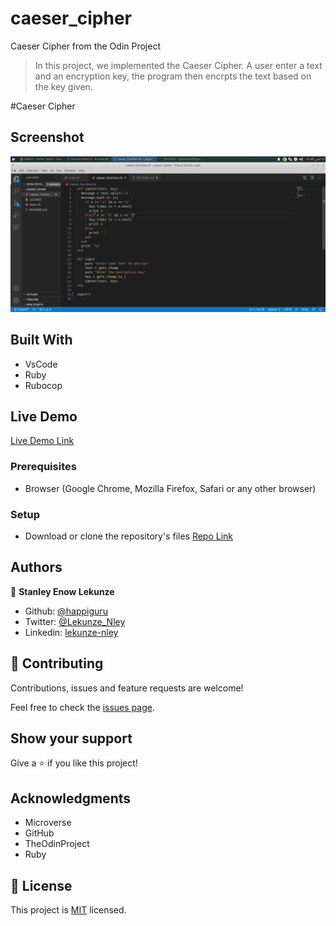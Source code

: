# caeser_cipher
Caeser Cipher from the Odin Project

> In this project, we implemented the Caeser Cipher. 
A user enter a text and an encryption key, the program then encrpts the text based on the key given.
 
#Caeser Cipher


## Screenshot

![screenshot](app_screenshot.png)


## Built With

- VsCode
- Ruby
- Rubocop


## Live Demo

[Live Demo Link](https://repl.it/@happiguru/caeser-cipher#caeser_function.rb)


### Prerequisites

- Browser (Google Chrome, Mozilla Firefox, Safari or any other browser)

### Setup

- Download or clone the repository's files [Repo Link](https://github.com/happiguru/caeser_cipher/tree/master)

## Authors

👤 **Stanley Enow Lekunze**

- Github: [@happiguru](https://github.com/happiguru)
- Twitter: [@Lekunze_Nley](https://twitter.com/Lekunze_Nley)
- Linkedin: [lekunze-nley](https://www.linkedin.com/in/lekunze-nley/)

## 🤝 Contributing

Contributions, issues and feature requests are welcome!

Feel free to check the [issues page](https://github.com/happiguru/caeser_cipher/issues).

## Show your support

Give a ⭐️ if you like this project!

## Acknowledgments

- Microverse
- GitHub
- TheOdinProject
- Ruby

## 📝 License

This project is [MIT](lic.url) licensed.

